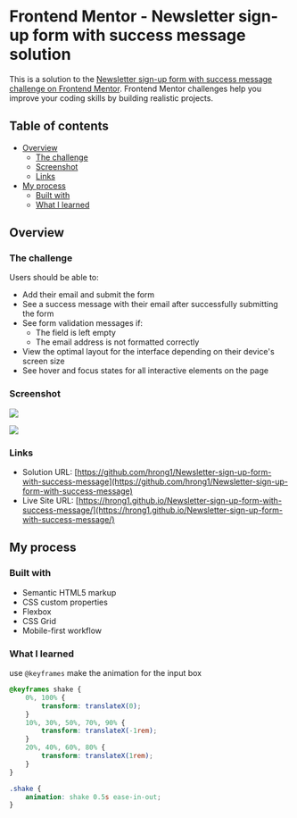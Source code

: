 # Frontend Mentor - Newsletter sign-up form with success message solution

This is a solution to the [Newsletter sign-up form with success message challenge on Frontend Mentor](https://www.frontendmentor.io/challenges/newsletter-signup-form-with-success-message-3FC1AZbNrv). Frontend Mentor challenges help you improve your coding skills by building realistic projects. 

## Table of contents

- [Overview](#overview)
  - [The challenge](#the-challenge)
  - [Screenshot](#screenshot)
  - [Links](#links)
- [My process](#my-process)
  - [Built with](#built-with)
  - [What I learned](#what-i-learned)

## Overview

### The challenge

Users should be able to:

- Add their email and submit the form
- See a success message with their email after successfully submitting the form
- See form validation messages if:
  - The field is left empty
  - The email address is not formatted correctly
- View the optimal layout for the interface depending on their device's screen size
- See hover and focus states for all interactive elements on the page

### Screenshot

![](./screenshot.png-1)

![](./screenshot.png-2)

### Links

- Solution URL: [https://github.com/hrong1/Newsletter-sign-up-form-with-success-message](https://github.com/hrong1/Newsletter-sign-up-form-with-success-message)
- Live Site URL: [https://hrong1.github.io/Newsletter-sign-up-form-with-success-message/](https://hrong1.github.io/Newsletter-sign-up-form-with-success-message/)

## My process

### Built with

- Semantic HTML5 markup
- CSS custom properties
- Flexbox
- CSS Grid
- Mobile-first workflow

### What I learned

use `@keyframes` make the animation for the input box

```css
@keyframes shake {
    0%, 100% {
        transform: translateX(0);
    }
    10%, 30%, 50%, 70%, 90% {
        transform: translateX(-1rem);
    }
    20%, 40%, 60%, 80% {
        transform: translateX(1rem);
    }
}

.shake {
    animation: shake 0.5s ease-in-out;
}
```
